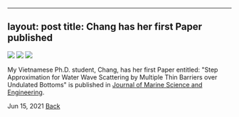 
---
layout: post
title: Chang has her first Paper published
---

<img src="https://raw.githubusercontent.com/FiniteTsai/FiniteTsai.github.io/master/images/posts/2021_2_3.png">

<img src="https://raw.githubusercontent.com/FiniteTsai/FiniteTsai.github.io/master/images/posts/2021_2_1.png">

<img src="https://raw.githubusercontent.com/FiniteTsai/FiniteTsai.github.io/master/images/posts/2021_2_2.png">

My Vietnamese Ph.D. student, Chang, has her first Paper entitled: "Step Approximation for Water Wave Scattering by Multiple Thin Barriers over Undulated Bottoms" is published in 
[Journal of Marine Science and Engineering](https://www.mdpi.com/2077-1312/9/6/629/htm). 

Jun 15, 2021
[Back](https://finitetsai.github.io/)
